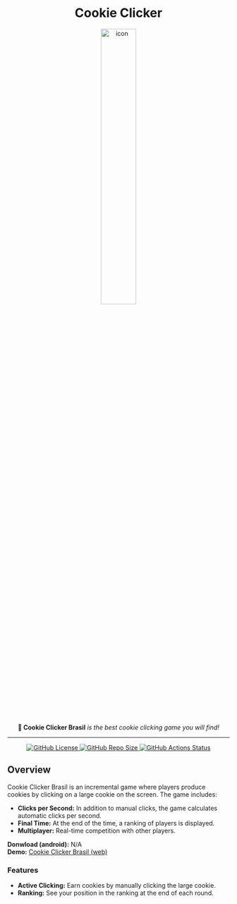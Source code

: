 <div align="center">
  <h1>Cookie Clicker</h1>
  <img alt="icon" src="https://i.imgur.com/EOzKknx.png" width="40%" />
  <p>
    <b>🍪 Cookie Clicker Brasil</b> <i>is the best cookie clicking game you will find!</i>
  </p>
  <hr>
</div>

<div align="center">
  <a href="https://github.com/sebastianjnuwu/cookie/blob/android/LICENSE">
    <img alt="GitHub License"
                                                                                                                            src="https://img.shields.io/github/license/sebastianjnuwu/app?style=for-the-badge&logo=apache&logoColor=fee7bd&color=FFFBDE" />
  </a>
  <a href="https://github.com/sebastianjnuwu/cookie/archive/refs/heads/android.zip">
    <img alt="GitHub Repo Size"
                                                                                                                            src="https://img.shields.io/github/repo-size/sebastianjnuwu/app?style=for-the-badge&logo=databricks&logoColor=fee7bd&color=FFFBDE" />
  </a>
  <a href="https://github.com/sebastianjnuwu/cookie/actions/workflows/build.yml">
    <img alt="GitHub Actions Status"
                                                                                                                            src="https://img.shields.io/github/actions/workflow/status/sebastianjnuwu/app/build.yml?branch=android&style=for-the-badge&logo=github-actions&logoColor=fee7bd&color=FFFBDE" />
  </a>
</div>

<h2>Overview</h2>
<p>
  Cookie Clicker Brasil is an incremental game where players produce cookies by clicking on a large cookie on the
  screen. The game includes:
</p>
<ul>
  <li><b>Clicks per Second:</b> In addition to manual clicks, the game calculates automatic clicks per second.</li>
  <li><b>Final Time:</b> At the end of the time, a ranking of players is displayed.</li>
  <li><b>Multiplayer:</b> Real-time competition with other players.</li>
</ul>

<b>Donwload (android):</b> N/A
<br>
<b>Demo:</b> <a href="https://cookie-clicker-brasil.vercel.app">Cookie Clicker Brasil (web)</a> 

<h3>Features</h3>
<ul>
  <li><b>Active Clicking:</b> Earn cookies by manually clicking the large cookie.</li>
  <li><b>Ranking:</b> See your position in the ranking at the end of each round.</li>
</ul>